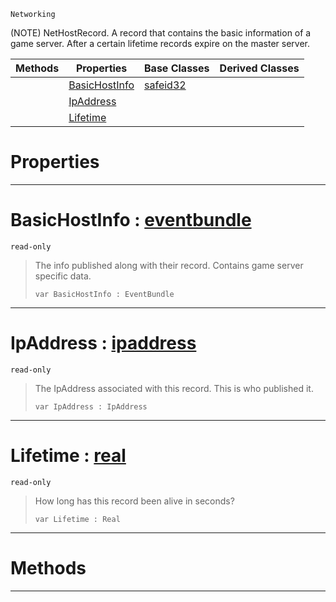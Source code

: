  `Networking`

(NOTE) NetHostRecord. A record that contains the basic information of a game server. After a certain lifetime records expire on the master server.

|Methods|Properties|Base Classes|Derived Classes|
|---|---|---|---|
| |[ BasicHostInfo](https://github.com/ZilchEngine/ZilchDocs/blob/master/code_reference/class_reference/nethostrecord.markdown#basichostinfo-zero-engin)|[safeid32](https://github.com/ZilchEngine/ZilchDocs/blob/master/code_reference/class_reference/safeid32.markdown)| |
| |[ IpAddress](https://github.com/ZilchEngine/ZilchDocs/blob/master/code_reference/class_reference/nethostrecord.markdown#ipaddress-zero-engine-do)| | |
| |[ Lifetime](https://github.com/ZilchEngine/ZilchDocs/blob/master/code_reference/class_reference/nethostrecord.markdown#lifetime-zero-engine-doc)| | |


 #  Properties


---  
 #  BasicHostInfo : [eventbundle](https://github.com/ZilchEngine/ZilchDocs/blob/master/code_reference/class_reference/eventbundle.markdown)

 `read-only`

> The info published along with their record. Contains game server specific data.
> ``` lang=cpp, name=Nada
> var BasicHostInfo : EventBundle


---  
 #  IpAddress : [ipaddress](https://github.com/ZilchEngine/ZilchDocs/blob/master/code_reference/class_reference/ipaddress.markdown)

 `read-only`

> The IpAddress associated with this record. This is who published it.
> ``` lang=cpp, name=Nada
> var IpAddress : IpAddress


---  
 #  Lifetime : [real](https://github.com/ZilchEngine/ZilchDocs/blob/master/code_reference/nada_base_types/real.markdown)

 `read-only`

> How long has this record been alive in seconds?
> ``` lang=cpp, name=Nada
> var Lifetime : Real


---  
 #  Methods


---  
 

 